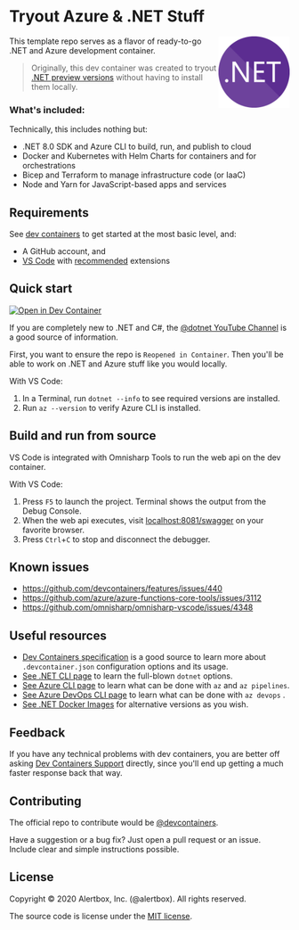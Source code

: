 # Tryout Azure & .NET Stuff

[<img align="right" alt=".NET C-sharp" width="128rem" src="https://raw.githubusercontent.com/github/explore/93d8a67084f94b2a444e510199a6e7622e5b09a3/topics/dotnet/dotnet.png" />][dotnet-quick-start]

This template repo serves as a flavor of ready-to-go .NET and Azure development container.

> Originally, this dev container was created to tryout [.NET preview versions][dotnet-versions] without having to install them locally.

[dotnet-quick-start]: https://learn.microsoft.com/en-us/dotnet/standard/get-started
[dotnet-versions]: https://versionsof.net/core/

### What's included:

Technically, this includes nothing but:

- .NET 8.0 SDK and Azure CLI to build, run, and publish to cloud
- Docker and Kubernetes with Helm Charts for containers and for orchestrations
- Bicep and Terraform to manage infrastructure code (or IaaC)
- Node and Yarn for JavaScript-based apps and services

## Requirements

See [dev containers][devcontainers-use] to get started at the most basic level, and:

- A GitHub account, and
- [VS Code][vscode-download] with [recommended](./vscode/extensions.json) extensions

[devcontainers-use]: https://containers.dev/supporting
[vscode-download]: https://code.visualstudio.com/



## Quick start

[![Open in Dev Container](https://img.shields.io/static/v1?style=for-the-badge&label=Dev+Container&message=Open&color=blue&logo=visualstudiocode)](https://vscode.dev/redirect?url=vscode://ms-vscode-remote.remote-containers/cloneInVolume?url=https://github.com/alertbox/devcontainers-azure-dotnet)

If you are completely new to .NET and C#, the [@dotnet YouTube Channel][yt-dotnet-playlists] is a good source of information.

[yt-dotnet-playlists]: https://www.youtube.com/@dotnet/playlists



First, you want to ensure the repo is `Reopened in Container`. Then you'll be able to work on .NET and Azure stuff like you would locally.

With VS Code:

1. In a Terminal, run `dotnet --info` to see required versions are installed.
2. Run `az --version` to verify Azure CLI is installed.



## Build and run from source

VS Code is integrated with Omnisharp Tools to run the web api on the dev container.

With VS Code:

1. Press `F5` to launch the project. Terminal shows the output from the Debug Console.
2. When the web api executes, visit [localhost:8081/swagger](https://localhost:8081/swagger) on your favorite browser.
3. Press `Ctrl`+`C` to stop and disconnect the debugger.



## Known issues

- https://github.com/devcontainers/features/issues/440
- https://github.com/azure/azure-functions-core-tools/issues/3112
- https://github.com/omnisharp/omnisharp-vscode/issues/4348



## Useful resources

- [Dev Containers specification][devcontainers-json-spec] is a good source to learn more about `.devcontainer.json` configuration options and its usage.
- [See .NET CLI page][ms-docs-dotnet-cli] to learn the full-blown `dotnet` options.
- [See Azure CLI page][ms-docs-azure-cli] to learn what can be done with `az` and `az pipelines`.
- [See Azure DevOps CLI page][ms-docs-azure-devops-cli] to learn what can be done with `az devops` .
- [See .NET Docker Images][dotnet-docker-images] for alternative versions as you wish.

[devcontainers-json-spec]: https://containers.dev/implementors/json_reference/
[ms-docs-dotnet-cli]: https://docs.microsoft.com/en-us/dotnet/core/tools/
[ms-docs-azure-cli]: https://learn.microsoft.com/en-us/cli/azure/reference-index?view=azure-cli-latest
[ms-docs-azure-devops-cli]: https://learn.microsoft.com/en-us/azure/devops/cli/?view=azure-devops
[dotnet-docker-images]: https://hub.docker.com/_/microsoft-dotnet-sdk/



## Feedback

If you have any technical problems with dev containers, you are better off asking [Dev Containers Support][devcontainers-support] directly, since you'll end up getting a much faster response back that way.

[devcontainers-support]: https://github.com/devcontainers/community/discussions/3



## Contributing

The official repo to contribute would be [@devcontainers][devcontainers-repo].

Have a suggestion or a bug fix? Just open a pull request or an issue. Include clear and simple instructions possible.

[devcontainers-repo]: https://github.com/devcontainers



## License

Copyright :copyright: 2020 Alertbox, Inc. (@alertbox). All rights reserved.

The source code is license under the [MIT license](#MIT-1-ov-file).

